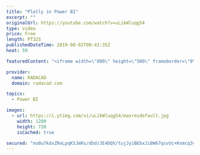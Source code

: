 ```yaml
---
title: "Plotly in Power BI"
excerpt: ""
originalUrl: https://youtube.com/watch?v=uLikWluqg54
type: video
price: Free
length: PT32S
publishedDateTime: 2019-08-02T00:41:35Z
heat: 50

featuredContent: "<iframe width=\"800\" height=\"500\" frameborder=\"0\" src=\"https://www.youtube.com/embed/uLikWluqg54\" allow=\"accelerometer; autoplay; encrypted-media; gyroscope; picture-in-picture\" allowfullscreen></iframe>"

provider:
  name: RADACAD
  domain: radacad.com

topics:
  - Power BI

images:
  - url: https://i.ytimg.com/vi/uLikWluqg54/maxresdefault.jpg
    width: 1280
    height: 720
    isCached: true

secured: "no0u7kdxZReLpqKSJmRs/dbd/JE4OQV/tujJyiBEbxJi8W67qsvUc+Kvmcq3y1wn5eCVv7Xrz47g2vnEJw5flHeOzS74g/1aJCDOvvPttXamZkwZm22cwc3bPsuc4wCOsRLDS9Sd1u2SSj0JHm4xkYp6QSHeT2b/7LnWGv/Lobmu/OrL/ButvsAVRrHSVHVeOaMHzkAKynx4PM3NGtZrlcr+NpGPxnt4WWNO46EtZprZyI7q9lggcnd+YYdDwFLZWQSDMglrIHPPsAYPrgTPlwTLDyh79N5oVEuu3ySRqjYjs/qmHn8Aaki22iCRzPjVfHqtBrkjrf1TkS7mOrzcvx4ualCywFXud1abzNyRh/GOADjN13HSFh9JQO2pPua0eMLrd43Vv+wAdEDmLHLHAX1C+UPWkHOX0KG3TRsksDc=;OAxhPIjRAlwkAz4LvzGq+g=="
---
```


